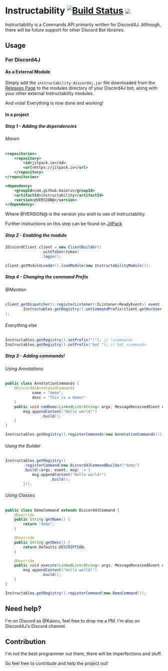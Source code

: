 # Instructability [![Build Status](https://travis-ci.org/Kaioru/Instructability.svg?branch=master)](https://travis-ci.org/Kaioru/Instructability) [![](https://jitpack.io/v/Kaioru/Instructability.svg)](https://jitpack.io/#Kaioru/Instructability)
Instructability is a Commands API primarily written for Discord4J. Although, there will be future support for other Discord Bot libraries.

## Usage
### For Discord4J
#### As a External Module
Simply add the ```instructability-discord4j.jar``` file downloaded from the [Releases Page](https://github.com/Kaioru/Instructability/releases) to the modules directory of your Discord4J bot, along with your other external Instructability modules.

And viola! Everything is now done and working!
#### In a project
##### Step 1 - Adding the dependencies
###### Maven
```xml
<repositories>
	<repository>
	    <id>jitpack.io</id>
	    <url>https://jitpack.io</url>
	</repository>
</repositories>
```
```xml
<dependency>
    <groupId>com.github.Kaioru</groupId>
    <artifactId>instructability</artifactId>
    <version>@VERSION@</version>
</dependency>
```
Where @VERSION@ is the version you wish to use of Instructability.

Further instructions on this step can be found on [JitPack](https://jitpack.io/#Kaioru/Instructability)
##### Step 2 - Enabling the module
``` java
IDiscordClient client = new ClientBuilder()
                .withToken(token)
                .login();

client.getModuleLoader().loadModule(new InstructabilityModule());
```
##### Step 4 - Changing the command Prefix
###### @Mention
``` java
client.getDispatcher().registerListener((IListener<ReadyEvent>) event -> // Ensures 'getOurUser()' is not null
        Instructables.getRegistry().setCommandPrefix(client.getOurUser().mention() + " ")
);
```
###### Everything else
``` java
Instructables.getRegistry().setPrefix("!"); // !<command>
Instructables.getRegistry().setPrefix("bot "); // bot <command>
```
##### Step 3 - Adding commands!
###### Using Annotations
``` java
public class AnnotationCommands {
    @Discord4JAnnotatedCommand(
            name = "demo",
            desc = "This is a demo!"
    )
    public void cmdDemo(LinkedList<String> args, MessageReceivedEvent event, MessageBuilder msg) throws Exception {
        msg.appendContent("Hello world!")
                .build();
    }
}
```
``` java
Instructables.getRegistry().registerCommands(new AnnotationCommands());
```
###### Using the Builder
``` java
Instructables.getRegistry()
        .registerCommand(new Discord4JCommandBuilder("demo")
        .build((args, event, msg) -> {
            msg.appendContent("Hello world!")
                    .build();
        }));
```
###### Using Classes
``` java
public class DemoCommand extends Discord4JCommand {
	@Override
	public String getName() {
		return "demo";
	}

	@Override
	public String getDesc() {
		return Defaults.DESCRIPTION;
	}

	@Override
	public void execute(LinkedList<String> args, MessageReceivedEvent event, MessageBuilder msg) throws Exception {
		msg.appendContent("Hello world!")
				.build();
	}
}
```
``` java
Instructables.getRegistry().registerCommand(new DemoCommand());
```


## Need help?
I'm on Discord as @Kaioru, feel free to drop me a PM. I'm also on Discord4J's Discord channel.
## Contribution
I'm not the best programmer out there, there will be imperfections and stuff.

So feel free to contribute and help the project out!
